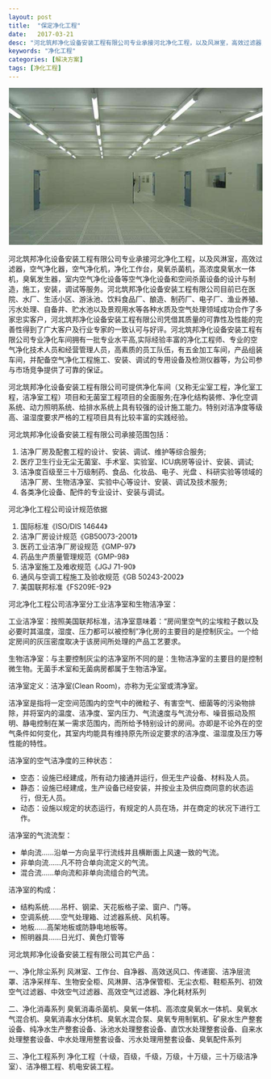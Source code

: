 ```yaml
---
layout: post
title:  "保定净化工程"
date:   2017-03-21
desc: "河北筑邦净化设备安装工程有限公司专业承接河北净化工程，以及风淋室，高效过滤器，空气净化器，空气净化机，净化工作台，臭氧杀菌机，高浓度臭氧水一体机，臭氧发生器，室内空气净化设备等空气净化设备和空间杀菌设备的设计与制造，施工，安装，调试等服务。"
keywords: "净化工程"
categories: [解决方案]
tags: [净化工程]
---
```


![](/static/img/2017/03/2101.jpg)

河北筑邦净化设备安装工程有限公司专业承接河北净化工程，以及风淋室，高效过滤器，空气净化器，空气净化机，净化工作台，臭氧杀菌机，高浓度臭氧水一体机，臭氧发生器，室内空气净化设备等空气净化设备和空间杀菌设备的设计与制造，施工，安装，调试等服务。河北筑邦净化设备安装工程有限公司目前已在医院、水厂、生活小区、游泳池、饮料食品厂、酿造、制药厂、电子厂、渔业养殖、污水处理、自备井、贮水池以及景观用水等各种水质及空气处理领域成功合作了多家忠实客户，河北筑邦净化设备安装工程有限公司凭借其质量的可靠性及性能的完善性得到了广大客户及行业专家的一致认可与好评。河北筑邦净化设备安装工程有限公司专业净化车间拥有一批专业水平高,实际经验丰富的净化工程师、专业的空气净化技术人员和经营管理人员，高素质的员工队伍，有五金加工车间，产品组装车间，并配备空气净化工程施工、安装、调试的专用设备及检测仪器等，为公司参与市场竞争提供了可靠的保证。

河北筑邦净化设备安装工程有限公司可提供净化车间（又称无尘室工程，净化室工程，洁净室工程）项目和无菌室工程项目的全面服务;在净化结构装修、净化空调系统、动力照明系统、给排水系统上具有较强的设计施工能力。特别对洁净度等级高、温湿度要求严格的工程项目具有比较丰富的实践经验。

河北筑邦净化设备安装工程有限公司承接范围包括：

1. 洁净厂房及配套工程的设计、安装、调试、维护等综合服务;
2. 医疗卫生行业无尘无菌室、手术室、实验室、ICU病房等设计、安装、调试;
3. 洁净度百级至三十万级制药、食品、化妆品、电子、光盘 、科研实验等领域的洁净厂房、生物洁净室、实验中心等设计、安装、调试及技术服务;
4. 各类净化设备、配件的专业设计、安装与调试。

河北净化工程公司设计规范依据

1. 国际标准《ISO/DIS 14644》 
2. 洁净厂房设计规范《GB50073-2001》
3. 医药工业洁净厂房设规范《GMP-97》 
4. 药品生产质量管理规范《GMP-98》 
5. 洁净室施工及难收规范《JGJ 71-90》 
6. 通风与空调工程施工及验收规范《GB 50243-2002》
7. 美国联邦标准《FS209E-92》

河北净化工程公司洁净室分工业洁净室和生物洁净室：

工业洁净室：按照美国联邦标准，洁净室意味着：“房间里空气的尘埃粒子数以及必要时其温度，湿度、压力都可以被控制”净化房的主要目的是控制灰尘。一个给定房间的灰压密度取决于该房间所处理的产品工艺要求。

生物洁净室：与主要控制灰尘的洁净室所不同的是：生物洁净室的主要目的是控制微生物。无菌手术室和无菌病房都属于生物洁净室。

洁净室定义：洁净室(Clean Room)，亦称为无尘室或清净室。

洁净室是指将一定空间范围内的空气中的微粒子、有害空气、细菌等的污染物排除，并将室内的温度、洁净度、室内压力、气流速度与气流分布、噪音振动及照明、静电控制在某一需求范围内，而所给予特别设计的房间。亦即是不论外在的空气条件如何变化，其室内均能具有维持原先所设定要求的洁净度、温湿度及压力等性能的特性。

洁净室的空气洁净度的三种状态：

- 空态：设施已经建成，所有动力接通并运行，但无生产设备、材料及人员。
- 静态：设施已经建成，生产设备已经安装，并按业主及供应商同意的状态运行，但无人员。
- 动态：设施以规定的状态运行，有规定的人员在场，并在商定的状况下进行工作。

洁净室的气流流型：

- 单向流……沿单一方向呈平行流线并且横断面上风速一致的气流。
- 非单向流……凡不符合单向流定义的气流。
- 混合流……单向流和非单向流组合的气流。

洁净室的构成：

- 结构系统……吊杆、钢梁、天花板格子梁、窗户、门等。
- 空调系统……空气处理箱、过滤器系统、风机等。
- 地板……高架地板或防静电地板等。
- 照明器具……日光灯、黄色灯管等

河北筑邦净化设备安装工程有限公司其它产品：

一、净化除尘系列   风淋室、工作台、自净器、高效送风口、传递窗、洁净层流罩、洁净采样车、生物安全柜、风淋屏、洁净保管柜、无尘衣柜、鞋柜系列、初效空气过滤器、中效空气过滤器、高效空气过滤器、净化耗材系列

二、净化消毒系列   臭氧消毒杀菌机、臭氧一体机、高浓度臭氧水一体机、臭氧水气混合机、臭氧消毒水分体机、臭氧水混合泵、臭氧专用制氧机、矿泉水生产整套设备、纯净水生产整套设备、泳池水处理整套设备、直饮水处理整套设备、自来水处理整套设备、中水处理用整套设备、污水处理用整套设备、臭氧配件系列

三、净化工程系列   净化工程（十级，百级，千级，万级，十万级，三十万级洁净室）、洁净棚工程、机电安装工程。